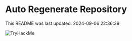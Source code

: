 # Auto Regenerate Repository

This README was last updated: 2024-09-06 22:36:39

 ![TryHackMe](https://tryhackme.com/badge/533634)